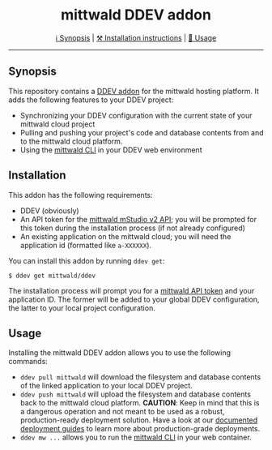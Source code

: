 <h1 align="center">mittwald DDEV addon</h1>

<p align="center">
    <a href="#synposis">ℹ️ Synopsis</a> |
    <a href="#installation">⚒️ Installation instructions</a> |
    <a href="#usage">🙆 Usage</a>
</p>

---

## Synopsis

This repository contains a [DDEV addon][addon] for the mittwald hosting platform. It adds the following features to your DDEV project:

- Synchronizing your DDEV configuration with the current state of your mittwald cloud project
- Pulling and pushing your project's code and database contents from and to the mittwald cloud platform.
- Using the [mittwald CLI][cli] in your DDEV web environment

## Installation

This addon has the following requirements:

- DDEV (obviously)
- An API token for the [mittwald mStudio v2 API][api-intro]; you will be prompted for this token during the installation process (if not already configured)
- An existing application on the mittwald cloud; you will need the application id (formatted like `a-XXXXXX`).

You can install this addon by running `ddev get`:

```
$ ddev get mittwald/ddev
```

The installation process will prompt you for a [mittwald API token][api-intro] and your application ID. The former will be added to your global DDEV configuration, the latter to your local project configuration.

## Usage

Installing the mittwald DDEV addon allows you to use the following commands:

- `ddev pull mittwald` will download the filesystem and database contents of the linked application to your local DDEV project.
- `ddev push mittwald` will upload the filesystem and database contents back to the mittwald cloud platform. **CAUTION**: Keep in mind that this is a dangerous operation and not meant to be used as a robust, production-ready deployment solution. Have a look at our [documented deployment guides][deployment] to learn more about production-grade deployments.
- `ddev mw ...` allows you to run the [mittwald CLI][cli] in your web container.

[addon]: https://ddev.readthedocs.io/en/stable/users/extend/additional-services/
[cli]: https://github.com/mittwald/cli
[api-intro]: https://developer.mittwald.de/docs/v2/api/intro/
[deployment]: https://developer.mittwald.de/docs/v2/category/deployment-guides/
